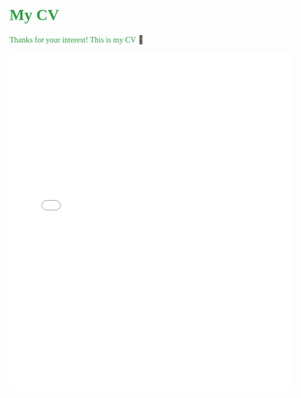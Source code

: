 # <font face="Consolas" color=#2f9e44>**My CV**</font>

<font face="Consolas" color=#2f9e44>Thanks for your interest! This is my CV</font> 🙂

<embed src="kf-cv.pdf" type="application/pdf" width="100%" height="600px" />

<div style="text-align: center;">
    <font face="Consolas" color=#2f9e44 id="lastUpdated"></font>
</div>
<script>
    // Set the last updated date
    document.addEventListener('DOMContentLoaded', function() {
        var metaTag = document.querySelector('meta[name="docbuild:last-update"]');
        if (metaTag) {
            var buildDate = metaTag.getAttribute('content');
            var lastUpdatedElement = document.getElementById('lastUpdated');
            lastUpdatedElement.textContent = 'Last updated: ' + buildDate;
        }
    });
</script>